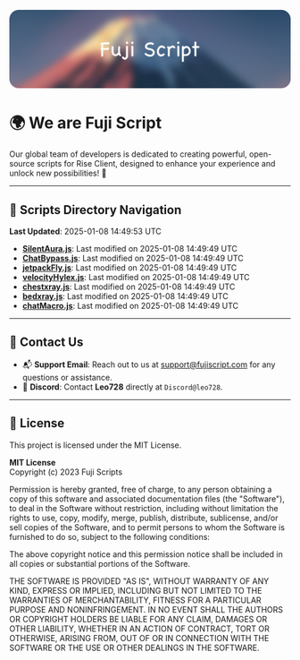 ![Banner](.github/b.webp)

# 🌍 **We are Fuji Script**

Our global team of developers is dedicated to creating powerful, open-source scripts for Rise Client, designed to enhance your experience and unlock new possibilities! 🌟

---
<!-- SCRIPTS_NAVIGATION_START -->
## 📂 **Scripts Directory Navigation**

**Last Updated**: 2025-01-08 14:49:53 UTC

- **[SilentAura.js](scripts/SilentAura.js)**: Last modified on 2025-01-08 14:49:49 UTC
- **[ChatBypass.js](scripts/ChatBypass.js)**: Last modified on 2025-01-08 14:49:49 UTC
- **[jetpackFly.js](scripts/jetpackFly.js)**: Last modified on 2025-01-08 14:49:49 UTC
- **[velocityHylex.js](scripts/velocityHylex.js)**: Last modified on 2025-01-08 14:49:49 UTC
- **[chestxray.js](scripts/chestxray.js)**: Last modified on 2025-01-08 14:49:49 UTC
- **[bedxray.js](scripts/bedxray.js)**: Last modified on 2025-01-08 14:49:49 UTC
- **[chatMacro.js](scripts/chatMacro.js)**: Last modified on 2025-01-08 14:49:49 UTC

<!-- SCRIPTS_NAVIGATION_END -->

---

## 💬 **Contact Us**  
- 📬 **Support Email**: Reach out to us at [support@fujiscript.com](mailto:support@fujiscript.com) for any questions or assistance.  
- 💬 **Discord**: Contact **Leo728** directly at `Discord@leo728`.

---

## 📜 **License**

This project is licensed under the MIT License.  

**MIT License**  
Copyright (c) 2023 Fuji Scripts  

Permission is hereby granted, free of charge, to any person obtaining a copy of this software and associated documentation files (the "Software"), to deal in the Software without restriction, including without limitation the rights to use, copy, modify, merge, publish, distribute, sublicense, and/or sell copies of the Software, and to permit persons to whom the Software is furnished to do so, subject to the following conditions:  

The above copyright notice and this permission notice shall be included in all copies or substantial portions of the Software.  

THE SOFTWARE IS PROVIDED "AS IS", WITHOUT WARRANTY OF ANY KIND, EXPRESS OR IMPLIED, INCLUDING BUT NOT LIMITED TO THE WARRANTIES OF MERCHANTABILITY, FITNESS FOR A PARTICULAR PURPOSE AND NONINFRINGEMENT. IN NO EVENT SHALL THE AUTHORS OR COPYRIGHT HOLDERS BE LIABLE FOR ANY CLAIM, DAMAGES OR OTHER LIABILITY, WHETHER IN AN ACTION OF CONTRACT, TORT OR OTHERWISE, ARISING FROM, OUT OF OR IN CONNECTION WITH THE SOFTWARE OR THE USE OR OTHER DEALINGS IN THE SOFTWARE.  
